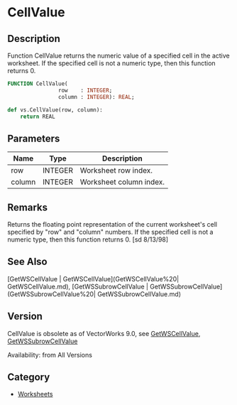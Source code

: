 # CellValue

## Description
Function CellValue returns the numeric value of a specified cell in the active worksheet. If the specified cell is not a numeric type, then this function returns 0.

```pascal
FUNCTION CellValue(
				row    : INTEGER;
				column : INTEGER): REAL;
```

```python
def vs.CellValue(row, column):
    return REAL
```

## Parameters
|Name|Type|Description|
|---|---|---|
|row|INTEGER|Worksheet row index.|
|column|INTEGER|Worksheet column index.|

## Remarks
Returns the floating point representation of the current worksheet's cell specified by &quot;row&quot; and &quot;column&quot; numbers.  If the specified cell is not a numeric type, then this function returns 0. [sd 8/13/98]

## See Also
[GetWSCellValue | GetWSCellValue](GetWSCellValue%20| GetWSCellValue.md), [GetWSSubrowCellValue | GetWSSubrowCellValue](GetWSSubrowCellValue%20| GetWSSubrowCellValue.md)

## Version
CellValue is obsolete as of VectorWorks 9.0, see [GetWSCellValue](GetWSCellValue.md), [GetWSSubrowCellValue](GetWSSubrowCellValue.md)

Availability: from All Versions

## Category
* [Worksheets](../Categories/Worksheets.md)
